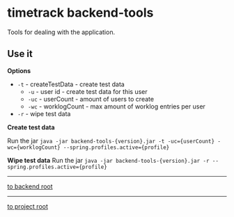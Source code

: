 # timetrack backend-tools
Tools for dealing with the application.


## Use it
**Options**

* `-t` - createTestData - create test data 
  * `-u` - user id - create test data for this user
  * `-uc` - userCount - amount of users to create
  * `-wc` - worklogCount - max amount of worklog entries per user
* `-r` - wipe test data


**Create test data**

Run the jar `java -jar backend-tools-{version}.jar -t -uc={userCount} -wc={worklogCount} --spring.profiles.active={profile}`


**Wipe test data**
Run the jar `java -jar backend-tools-{version}.jar -r --spring.profiles.active={profile}`


---
[to backend root](/backend)


---
[to project root](https://github.com/dwalldorf/timetrack)